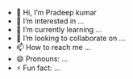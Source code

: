 - 👋 Hi, I’m Pradeep kumar
- 👀 I’m interested in ...
- 🌱 I’m currently learning ...
- 💞️ I’m looking to collaborate on ...
- 📫 How to reach me ...
- 😄 Pronouns: ...
- ⚡ Fun fact: ...

<!---
Pradeep Kumaris a ✨ special ✨ repository because its `README.md` (this file) appears on your GitHub profile.
You can click the Preview link to take a look at your changes.
--->
